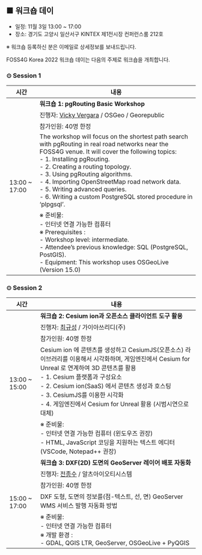 ## ■ 워크숍 데이
 - 일정: 11월 3일 13:00 ~ 17:00
 - 장소: 경기도 고양시 일산서구 KINTEX 제1전시장 컨퍼런스룸 212호

※ 워크숍 등록하신 분은 이메일로 상세정보를 보내드립니다.

FOSS4G Korea 2022 워크숍 데이는 다음의 주제로 워크숍을 개최합니다.


### ⊙ Session 1

<table>
  <thead>
    <tr>
      <th>시간</th>
      <th>내용</th>
    </tr>
  </thead>
  <tbody>
    <tr>
      <td rowspan=5>13:00 ~ 17:00</td>
      <td><b>워크숍 1: pgRouting Basic Workshop</b>
      </td>
    </tr>
    <tr>
      <td>진행자: <a href="mailto:vicky@georepublic.de">Vicky Vergara</a> / OSGeo / Georepublic</td>
    </tr>
    <tr>
      <td>참가인원: 40명 한정</td>
    </tr>
    <tr>
      <td>
        The workshop will focus on the shortest path search with pgRouting in real road networks near the FOSS4G venue. It will cover the following topics:<br>
        - 1. Installing pgRouting.<br>
        - 2. Creating a routing topology.<br>
        - 3. Using pgRouting algorithms.<br>
        - 4. Importing OpenStreetMap road network data.<br>
        - 5. Writing advanced queries.<br>
        - 6. Writing a custom PostgreSQL stored procedure in ‘plpgsql’.
      </td>
    </tr>
    <tr>
      <td>
        ※ 준비물:<br>
        - 인터넷 연결 가능한 컴퓨터<br>
        ※ Prerequisites :<br>
        - Workshop level: intermediate.<br>
        - Attendee’s previous knowledge: SQL (PostgreSQL, PostGIS).<br>
        - Equipment: This workshop uses OSGeoLive (Version 15.0)
      </td>
    </tr>
  </tbody>
</table>


### ⊙ Session 2

<table>
  <thead>
    <tr>
      <th>시간</th>
      <th>내용</th>
    </tr>
  </thead>
  <tbody>
    <tr>
      <td rowspan=5>13:00 ~ 15:00</td>
      <td><b>워크숍 2: Cesium ion과 오픈소스 클라이언트 도구 활용</b>
      </td>
    </tr>
    <tr>
      <td>진행자: <a href="mailto:kschoi@gaia3d.com">최규성</a> / 가이아쓰리디(주)</td>
    </tr>
    <tr>
      <td>참가인원: 40명 한정</td>
    </tr>
    <tr>
      <td>
        Cesium ion 에 콘텐츠를 생성하고 CesiumJS(오픈소스) 라이브러리를 이용해서 시각화하며, 게임엔진에서 Cesium for Unreal 로 연계하여 3D 콘텐츠를 활용<br>
        - 1. Cesium 플랫폼과 구성요소<br>
        - 2. Cesium ion(SaaS) 에서 콘텐츠 생성과 호스팅<br>
        - 3. CesiumJS를 이용한 시각화<br>
        - 4. 게임엔진에서 Cesium for Unreal 활용 (시범시연으로 대체)
      </td>
    </tr>
    <tr>
      <td>
        ※ 준비물:<br>
        - 인터넷 연결 가능한 컴퓨터 (윈도우즈 권장)<br>
        - HTML, JavaScript 코딩을 지원하는 텍스트 에디터 (VSCode, Notepad++ 권장)
      </td>
    </tr>
    <tr>
      <td rowspan=5>15:00 ~ 17:00</td>
      <td><b>워크숍 3: DXF(2D) 도면의 GeoServer 레이어 배포 자동화</b>
      </td>
    </tr>
    <tr>
      <td>진행자: <a href="mailto:basic7906@gmail.com">전종수</a> / 알츠아이오티시스템</td>
    </tr>
    <tr>
      <td>참가인원: 40명 한정</td>
    </tr>
    <tr>
      <td>
        DXF 도형, 도면의 정보를(점-텍스트, 선, 면) GeoServer WMS 서비스 발행 자동화 방법
      </td>
    </tr>
    <tr>
      <td>
        ※ 준비물:<br>
        - 인터넷 연결 가능한 컴퓨터<br>
        ※ 개발 환경 :<br>
        - GDAL, QGIS LTR, GeoServer, OSGeoLive + PyQGIS
      </td>
    </tr>
  </tbody>
</table>


